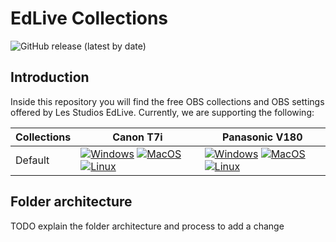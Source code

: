 # EdLive Collections

![GitHub release (latest by date)](https://img.shields.io/github/v/release/Les-Studios-EdLive/obs_collections?label=Latest%20version)

## Introduction

Inside this repository you will find the free OBS collections and OBS settings offered by Les Studios EdLive.
Currently, we are supporting the following:

| Collections | Canon T7i                                                                                                                                                                                                                                                                            | Panasonic V180                                                                                                                                                                                                                                                                        |
|-------------|--------------------------------------------------------------------------------------------------------------------------------------------------------------------------------------------------------------------------------------------------------------------------------------|---------------------------------------------------------------------------------------------------------------------------------------------------------------------------------------------------------------------------------------------------------------------------------------|
| Default     | [![Windows](https://img.shields.io/badge/Windows_10-not_supported-red.svg)](https://shields.io/) [![MacOS](https://img.shields.io/badge/MacOS-not_supported-red.svg)](https://shields.io/) [![Linux](https://img.shields.io/badge/Linux-not_supported-red.svg)](https://shields.io/) | [![Windows](https://img.shields.io/badge/Windows_10-supported-blue.svg)](https://shields.io/) [![MacOS](https://img.shields.io/badge/MacOS-soon_supported-orange.svg)](https://shields.io/) [![Linux](https://img.shields.io/badge/Linux-not_supported-red.svg)](https://shields.io/) |

## Folder architecture

TODO explain the folder architecture and process to add a change